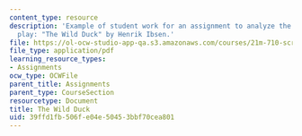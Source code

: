 ```yaml
---
content_type: resource
description: 'Example of student work for an assignment to analyze the script of a
  play: "The Wild Duck" by Henrik Ibsen.'
file: https://ol-ocw-studio-app-qa.s3.amazonaws.com/courses/21m-710-script-analysis-fall-2011/39ffd1fb506fe04e50453bbf70cea801_MIT21M_710F11_Wild_Duck.pdf
file_type: application/pdf
learning_resource_types:
- Assignments
ocw_type: OCWFile
parent_title: Assignments
parent_type: CourseSection
resourcetype: Document
title: The Wild Duck
uid: 39ffd1fb-506f-e04e-5045-3bbf70cea801
---
```

